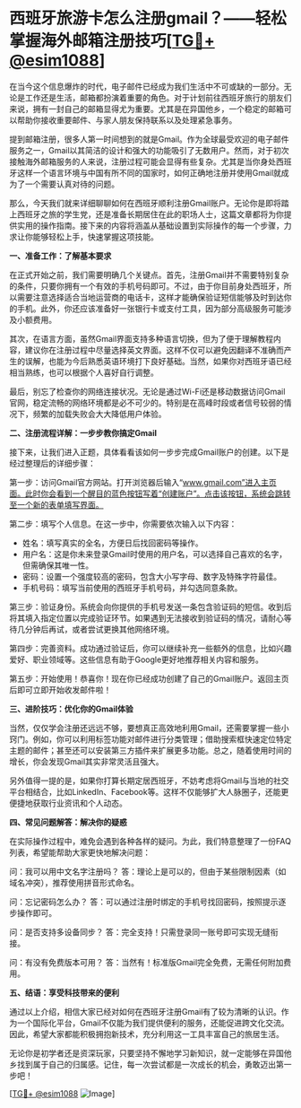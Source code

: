 # 西班牙旅游卡怎么注册gmail？——轻松掌握海外邮箱注册技巧[[TG💪+ @esim1088](https://t.me/s/esim1088)]

在当今这个信息爆炸的时代，电子邮件已经成为我们生活中不可或缺的一部分。无论是工作还是生活，邮箱都扮演着重要的角色。对于计划前往西班牙旅行的朋友们来说，拥有一封自己的邮箱显得尤为重要。尤其是在异国他乡，一个稳定的邮箱可以帮助你接收重要邮件、与家人朋友保持联系以及处理紧急事务。

提到邮箱注册，很多人第一时间想到的就是Gmail。作为全球最受欢迎的电子邮件服务之一，Gmail以其简洁的设计和强大的功能吸引了无数用户。然而，对于初次接触海外邮箱服务的人来说，注册过程可能会显得有些复杂。尤其是当你身处西班牙这样一个语言环境与中国有所不同的国家时，如何正确地注册并使用Gmail就成为了一个需要认真对待的问题。

那么，今天我们就来详细聊聊如何在西班牙顺利注册Gmail账户。无论你是即将踏上西班牙之旅的学生党，还是准备长期居住在此的职场人士，这篇文章都将为你提供实用的操作指南。接下来的内容将涵盖从基础设置到实际操作的每一个步骤，力求让你能够轻松上手，快速掌握这项技能。

**一、准备工作：了解基本要求**

在正式开始之前，我们需要明确几个关键点。首先，注册Gmail并不需要特别复杂的条件，只要你拥有一个有效的手机号码即可。不过，由于你目前身处西班牙，所以需要注意选择适合当地运营商的电话卡，这样才能确保验证短信能够及时到达你的手机。此外，你还应该准备好一张银行卡或支付工具，因为部分高级服务可能涉及小额费用。

其次，在语言方面，虽然Gmail界面支持多种语言切换，但为了便于理解教程内容，建议你在注册过程中尽量选择英文界面。这样不仅可以避免因翻译不准确而产生的误解，也能为今后熟悉英语环境打下良好基础。当然，如果你对西班牙语已经相当熟练，也可以根据个人喜好自行调整。

最后，别忘了检查你的网络连接状况。无论是通过Wi-Fi还是移动数据访问Gmail官网，稳定流畅的网络环境都是必不可少的。特别是在高峰时段或者信号较弱的情况下，频繁的加载失败会大大降低用户体验。

**二、注册流程详解：一步步教你搞定Gmail**

接下来，让我们进入正题，具体看看该如何一步步完成Gmail账户的创建。以下是经过整理后的详细步骤：

第一步：访问Gmail官方网站。打开浏览器后输入“www.gmail.com”进入主页面。此时你会看到一个醒目的蓝色按钮写着“创建账户”。点击该按钮，系统会跳转至一个新的表单填写界面。

第二步：填写个人信息。在这一步中，你需要依次输入以下内容：
- 姓名：填写真实的全名，方便日后找回密码等操作。
- 用户名：这是你未来登录Gmail时使用的用户名，可以选择自己喜欢的名字，但需确保其唯一性。
- 密码：设置一个强度较高的密码，包含大小写字母、数字及特殊字符最佳。
- 手机号码：填写当前使用的西班牙手机号码，并勾选同意条款。

第三步：验证身份。系统会向你提供的手机号发送一条包含验证码的短信。收到后将其填入指定位置以完成验证环节。如果遇到无法接收到验证码的情况，请耐心等待几分钟后再试，或者尝试更换其他网络环境。

第四步：完善资料。成功通过验证后，你可以继续补充一些额外的信息，比如兴趣爱好、职业领域等。这些信息有助于Google更好地推荐相关内容和服务。

第五步：开始使用！恭喜你！现在你已经成功创建了自己的Gmail账户。返回主页后即可立即开始收发邮件啦！

**三、进阶技巧：优化你的Gmail体验**

当然，仅仅学会注册还远远不够，要想真正高效地利用Gmail，还需要掌握一些小窍门。例如，你可以利用标签功能对邮件进行分类管理；借助搜索框快速定位特定主题的邮件；甚至还可以安装第三方插件来扩展更多功能。总之，随着使用时间的增长，你会发现Gmail其实非常灵活且强大。

另外值得一提的是，如果你打算长期定居西班牙，不妨考虑将Gmail与当地的社交平台相结合，比如LinkedIn、Facebook等。这样不仅能够扩大人脉圈子，还能更便捷地获取行业资讯和个人动态。

**四、常见问题解答：解决你的疑惑**

在实际操作过程中，难免会遇到各种各样的疑问。为此，我们特意整理了一份FAQ列表，希望能帮助大家更快地解决问题：

问：我可以用中文名字注册吗？
答：理论上是可以的，但由于某些限制因素（如域名冲突），推荐使用拼音形式命名。

问：忘记密码怎么办？
答：可以通过注册时绑定的手机号找回密码，按照提示逐步操作即可。

问：是否支持多设备同步？
答：完全支持！只需登录同一账号即可实现无缝衔接。

问：有没有免费版本可用？
答：当然有！标准版Gmail完全免费，无需任何附加费用。

**五、结语：享受科技带来的便利**

通过以上介绍，相信大家已经对如何在西班牙注册Gmail有了较为清晰的认识。作为一个国际化平台，Gmail不仅能为我们提供便利的服务，还能促进跨文化交流。因此，希望大家都能积极拥抱新技术，充分利用这一工具丰富自己的旅居生活。

无论你是初学者还是资深玩家，只要坚持不懈地学习新知识，就一定能够在异国他乡找到属于自己的归属感。记住，每一次尝试都是一次成长的机会，勇敢迈出第一步吧！

[[TG💪+ @esim1088](https://t.me/s/esim1088) ![Image](https://i.postimg.cc/4NQfJmqS/Snipaste-2025-05-13-00-14-12.png)]